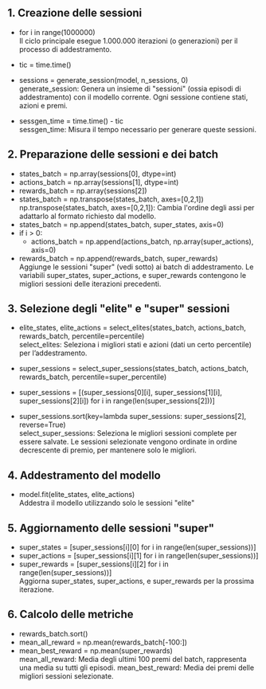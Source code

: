 ## 1. Creazione delle sessioni
- for i in range(1000000)\
Il ciclo principale esegue 1.000.000 iterazioni (o generazioni) per il processo di addestramento.

- tic = time.time()
- sessions = generate_session(model, n_sessions, 0)\
  generate_session: Genera un insieme di "sessioni" (ossia episodi di addestramento) con il modello corrente. Ogni sessione contiene stati, azioni e premi.
- sessgen_time = time.time() - tic\
sessgen_time: Misura il tempo necessario per generare queste sessioni.

## 2. Preparazione delle sessioni e dei batch

- states_batch = np.array(sessions[0], dtype=int)
- actions_batch = np.array(sessions[1], dtype=int)
- rewards_batch = np.array(sessions[2])
- states_batch = np.transpose(states_batch, axes=[0,2,1])\
np.transpose(states_batch, axes=[0,2,1]): Cambia l'ordine degli assi per adattarlo al formato richiesto dal modello.
- states_batch = np.append(states_batch, super_states, axis=0)
- if i > 0:
    - actions_batch = np.append(actions_batch, np.array(super_actions), axis=0)
- rewards_batch = np.append(rewards_batch, super_rewards)\
Aggiunge le sessioni "super" (vedi sotto) ai batch di addestramento.
Le variabili super_states, super_actions, e super_rewards contengono le migliori sessioni delle iterazioni precedenti.

## 3. Selezione degli "elite" e "super" sessioni

- elite_states, elite_actions = select_elites(states_batch, actions_batch, rewards_batch, percentile=percentile)\
select_elites: Seleziona i migliori stati e azioni (dati un certo percentile) per l’addestramento.

- super_sessions = select_super_sessions(states_batch, actions_batch, rewards_batch, percentile=super_percentile)
- super_sessions = [(super_sessions[0][i], super_sessions[1][i], super_sessions[2][i]) for i in range(len(super_sessions[2]))]
- super_sessions.sort(key=lambda super_sessions: super_sessions[2], reverse=True)\
select_super_sessions: Seleziona le migliori sessioni complete per essere salvate.
Le sessioni selezionate vengono ordinate in ordine decrescente di premio, per mantenere solo le migliori.

## 4. Addestramento del modello
- model.fit(elite_states, elite_actions)\
Addestra il modello utilizzando solo le sessioni "elite"

## 5. Aggiornamento delle sessioni "super"

- super_states = [super_sessions[i][0] for i in range(len(super_sessions))]
- super_actions = [super_sessions[i][1] for i in range(len(super_sessions))]
- super_rewards = [super_sessions[i][2] for i in range(len(super_sessions))] \
Aggiorna super_states, super_actions, e super_rewards per la prossima iterazione.

## 6. Calcolo delle metriche
- rewards_batch.sort()
- mean_all_reward = np.mean(rewards_batch[-100:])
- mean_best_reward = np.mean(super_rewards) \
mean_all_reward: Media degli ultimi 100 premi del batch, rappresenta una media su tutti gli episodi.
mean_best_reward: Media dei premi delle migliori sessioni selezionate.


